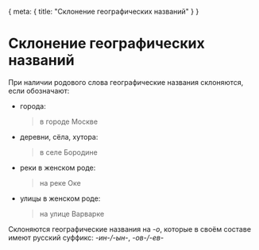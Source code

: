 <route> { meta: { title: "Склонение географических названий" } } </route> 

# Склонение географических названий

При наличии родового слова географические названия склоняются, если обозначают:

- города:
  > в городе Москве

- деревни, сёла, хутора:
  > в селе Бородине

- реки в женском роде:
  > на реке Оке

- улицы в женском роде:
  > на улице Варварке

Склоняются географические названия на _-о_, которые в своём составе имеют русский суффикс: _-ин-/-ын-_, _-ов-/-ев-_